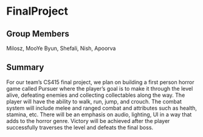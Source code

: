 # FinalProject

## Group Members
Milosz, MooYe Byun, Shefali, Nish, Apoorva

## Summary
For our team’s CS415 final project, we plan on building a first person horror game called Pursuer where the player’s goal is to make it through the level alive, defeating enemies and collecting collectables along the way. The player will have the ability to walk, run, jump, and crouch. The combat system will include melee and ranged combat and attributes such as health, stamina, etc. There will be an emphasis on audio, lighting, UI in a way that adds to the horror genre. Victory will be achieved after the player successfully traverses the level and defeats the final boss.